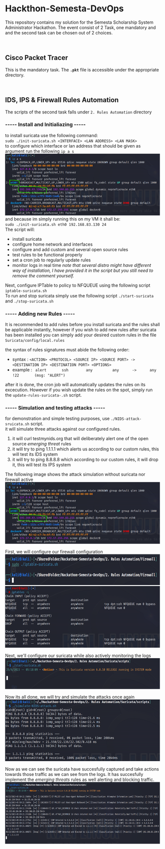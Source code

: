 # Hackthon-Semesta-DevOps
This repository contains my solution for the Semesta Scholarship System Administrator Hackathon. The event consist of 2 Task, one mandatory and and the second task can be chosen out of 2 choices.  

<br />

## Cisco Packet Tracer   
This is the mandatory task. The **`.pkt`** file is accessible under the appropriate directory.
     
<br />

## IDS, IPS & Firewall Rules Automation    
The scripts of the second task falls under `2. Rules Automation` directory       
         
### ----- Install and Initialiazing   -----
to install suricata use the following command:    
`sudo ./init-suricata.sh <INTERFACE> <LAN ADDRESS> <LAN MASK>`              
to configure which interface or lan address that should be given as argument run the following `ip a s`     
<img src="https://github.com/HyggeHalcyon/Hackathon-Semesta-DevOps/blob/main/Assets/ipas.png" style="height: 200px; aspect-ratio: auto;"/>     
and because im simply running this on my VM it shall be:       
`sudo ./init-suricata.sh eth0 192.168.83.130 24`   
The script will:
- install suricata
- configure home network and interfaces
- configure and add custom and several open source rules
- test rules to be functional properly
- set a cron job to regularly update rules
- monitor logs in real time
*note that several distro might have different way of installation, I have provided it in the script but you still need to remove the comment yourself.*    

Next, configure IPTable to policy to NFQUEUE using the following script `iptable-suricata.sh`   
To run and stop suricata simply use the following script `./start-suricata` and `./stop-suricata.sh`  
    
### ----- Adding new Rules -----
It is recommended to add rules before you install suricata and the rules shall be applicable instantly, however if you wish to add new rules after suricata has been installed you can simply add your desired custom rules in the file `Suricata/config/local.rules`    

the syntax of rules signatures must abide the following order:            
- syntax   : `<ACTION> <PROTOCOL> <SOURCE IP> <SOURCE PORT> -> <DESTINATION IP> <DESTINATION PORT> <OPTIONS>`      
- example  : ` alert       ssh        any         any      ->      any                 !22       (msg: "ALERT")`    

after it is done, the cron job will automatically updates the rules on its excecution. However if you wish update the rules on the spot, simply run the  `update-rules-suricata-.sh` script.

### ----- Simulation and testing attacks -----
for demonstration and simple testing purposes, use `./NIDS-attack-sruicata.sh` script.   
it will simulate three attacks against our configured rules.    
1. it will curl testmynids.org that will deliberately alert one of the open source *emerging threat* rules    
2. it will try to ping 1.1.1.1 which alerts us according to our custom rules, this will test its IDS system    
3. it will try to ping 8.8.8.8 which according to our custom rules, it will drop it, this will test its IPS system

The following image shows the attack simulation without suricata nor firewall active     
<img src="https://github.com/HyggeHalcyon/Hackathon-Semesta-DevOps/blob/main/Assets/ipas.png" style="height: 200px; aspect-ratio: auto;"/> 
     
First, we will configure our firewall configuration     
<img src="https://github.com/HyggeHalcyon/Hackathon-Semesta-DevOps/blob/main/Assets/enable%20firewall%20config.png" alt="running firewall configuration script" style="height: 100px; aspect-ratio: auto;"/>    
<img src="https://github.com/HyggeHalcyon/Hackathon-Semesta-DevOps/blob/main/Assets/making%20sure%20firewall%20config.png" alt="making sure configuration is correct" style="height:200px; aspect-ratio: auto;"/>    
       
Next, we'll configure our suricata while also actively monitoring the logs     
<img src="https://github.com/HyggeHalcyon/Hackathon-Semesta-DevOps/blob/main/Assets/starting%20suricata.png" alt="starting suricata" style="height: 100px; aspect-ratio: auto;"/>    
       
Now its all done, we will try and simulate the attacks once again      
<img src="https://github.com/HyggeHalcyon/Hackathon-Semesta-DevOps/blob/main/Assets/simulating%20attack.png" alt="simulating attack" style="height: 200px; aspect-ratio: auto;"/>    
        
Now as we can see the suricata have succesfully captured and take actions towards those traffic as we can see from the logs. It has succesfully implement the *emerging threats* rules as well alerting and blocking traffic.      
<img src="https://github.com/HyggeHalcyon/Hackathon-Semesta-DevOps/blob/main/Assets/suricata%20working%20.png" alt="simulating attack" style="height: 200px; aspect-ratio: auto;"/>    
